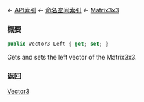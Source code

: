 ← [API索引](Api-Index) ← [命名空间索引](Namespace-Index) ← [Matrix3x3](VRageMath.Matrix3x3)

### 概要

```csharp
public Vector3 Left { get; set; }
```

Gets and sets the left vector of the Matrix3x3.

### 返回

[Vector3](VRageMath.Vector3)

